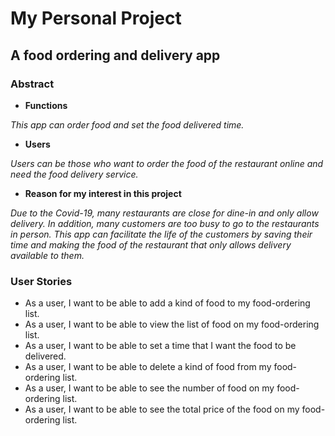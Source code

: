 # My Personal Project

## A food ordering and delivery app

### Abstract

- **Functions**

 *This app can order food and set the food delivered time.*

- **Users**

*Users can be those who want to order the food of the restaurant online and need the food delivery service.*

- **Reason for my interest in this project**

*Due to the Covid-19, many restaurants are close for dine-in and only allow delivery. In addition, many customers
are too busy to go to the restaurants in person. This app can facilitate the life of the customers by saving
their time and making the food of the restaurant that only allows delivery available to them.*


### User Stories

- As a user, I want to be able to add a kind of food to my food-ordering list.
- As a user, I want to be able to view the list of food on my food-ordering list.
- As a user, I want to be able to set a time that I want the food to be delivered.
- As a user, I want to be able to delete a kind of food from my food-ordering list.
- As a user, I want to be able to see the number of food on my food-ordering list.
- As a user, I want to be able to see the total price of the food on my food-ordering list.

